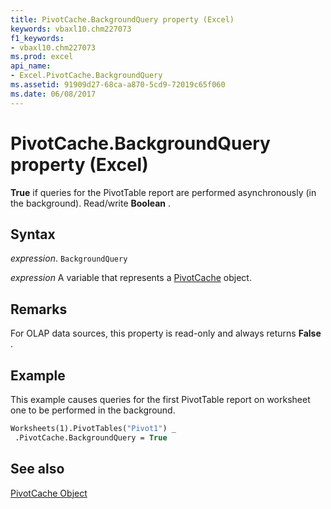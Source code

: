 ```yaml
---
title: PivotCache.BackgroundQuery property (Excel)
keywords: vbaxl10.chm227073
f1_keywords:
- vbaxl10.chm227073
ms.prod: excel
api_name:
- Excel.PivotCache.BackgroundQuery
ms.assetid: 91909d27-68ca-a870-5cd9-72019c65f060
ms.date: 06/08/2017
---
```



# PivotCache.BackgroundQuery property (Excel)

 **True** if queries for the PivotTable report are performed asynchronously (in the background). Read/write **Boolean** .


## Syntax

 _expression_. `BackgroundQuery`

 _expression_ A variable that represents a [PivotCache](Excel.PivotCache.md) object.


## Remarks

For OLAP data sources, this property is read-only and always returns  **False** .


## Example

This example causes queries for the first PivotTable report on worksheet one to be performed in the background.


```vb
Worksheets(1).PivotTables("Pivot1") _ 
 .PivotCache.BackgroundQuery = True
```


## See also


[PivotCache Object](Excel.PivotCache.md)

